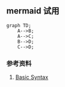 
## mermaid 试用

```mermaid
graph TD;
    A-->B;
    A-->C;
    B-->D;
    C-->D;
```

### 参考资料
1. [Basic Syntax](https://mermaid-js.github.io/mermaid/#/flowchart)